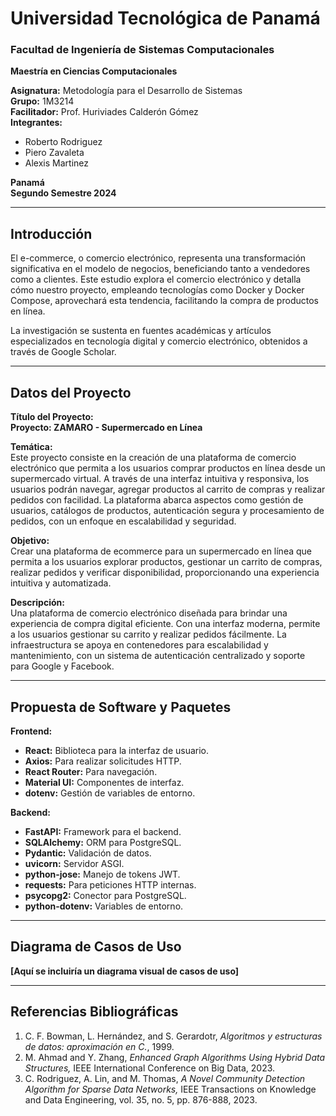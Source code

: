 # Universidad Tecnológica de Panamá
### Facultad de Ingeniería de Sistemas Computacionales
**Maestría en Ciencias Computacionales**

**Asignatura:** Metodología para el Desarrollo de Sistemas  
**Grupo:** 1M3214  
**Facilitador:** Prof. Huriviades Calderón Gómez  
**Integrantes:**
- Roberto Rodriguez 
- Piero Zavaleta 
- Alexis Martinez 

**Panamá**  
**Segundo Semestre 2024**

---

## Introducción

El e-commerce, o comercio electrónico, representa una transformación significativa en el modelo de negocios, beneficiando tanto a vendedores como a clientes. Este estudio explora el comercio electrónico y detalla cómo nuestro proyecto, empleando tecnologías como Docker y Docker Compose, aprovechará esta tendencia, facilitando la compra de productos en línea.

La investigación se sustenta en fuentes académicas y artículos especializados en tecnología digital y comercio electrónico, obtenidos a través de Google Scholar.

---

## Datos del Proyecto

**Título del Proyecto:**  
**Proyecto: ZAMARO - Supermercado en Línea**

**Temática:**  
Este proyecto consiste en la creación de una plataforma de comercio electrónico que permita a los usuarios comprar productos en línea desde un supermercado virtual. A través de una interfaz intuitiva y responsiva, los usuarios podrán navegar, agregar productos al carrito de compras y realizar pedidos con facilidad. La plataforma abarca aspectos como gestión de usuarios, catálogos de productos, autenticación segura y procesamiento de pedidos, con un enfoque en escalabilidad y seguridad.

**Objetivo:**  
Crear una plataforma de ecommerce para un supermercado en línea que permita a los usuarios explorar productos, gestionar un carrito de compras, realizar pedidos y verificar disponibilidad, proporcionando una experiencia intuitiva y automatizada.

**Descripción:**  
Una plataforma de comercio electrónico diseñada para brindar una experiencia de compra digital eficiente. Con una interfaz moderna, permite a los usuarios gestionar su carrito y realizar pedidos fácilmente. La infraestructura se apoya en contenedores para escalabilidad y mantenimiento, con un sistema de autenticación centralizado y soporte para Google y Facebook.

---

## Propuesta de Software y Paquetes

**Frontend:**
- **React:** Biblioteca para la interfaz de usuario.
- **Axios:** Para realizar solicitudes HTTP.
- **React Router:** Para navegación.
- **Material UI:** Componentes de interfaz.
- **dotenv:** Gestión de variables de entorno.

**Backend:**
- **FastAPI:** Framework para el backend.
- **SQLAlchemy:** ORM para PostgreSQL.
- **Pydantic:** Validación de datos.
- **uvicorn:** Servidor ASGI.
- **python-jose:** Manejo de tokens JWT.
- **requests:** Para peticiones HTTP internas.
- **psycopg2:** Conector para PostgreSQL.
- **python-dotenv:** Variables de entorno.

---

## Diagrama de Casos de Uso

**[Aquí se incluiría un diagrama visual de casos de uso]**

---

## Referencias Bibliográficas

1. C. F. Bowman, L. Hernández, and S. Gerardotr, *Algoritmos y estructuras de datos: aproximación en C.*, 1999.
2. M. Ahmad and Y. Zhang, *Enhanced Graph Algorithms Using Hybrid Data Structures,* IEEE International Conference on Big Data, 2023.
3. C. Rodriguez, A. Lin, and M. Thomas, *A Novel Community Detection Algorithm for Sparse Data Networks,* IEEE Transactions on Knowledge and Data Engineering, vol. 35, no. 5, pp. 876-888, 2023.
